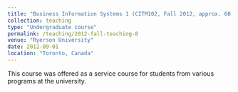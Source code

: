 ```yaml
---
title: "Business Information Systems 1 (CITM102, Fall 2012, approx. 60 students)"
collection: teaching
type: "Undergraduate course"
permalink: /teaching/2012-fall-teaching-8
venue: "Ryerson University"
date: 2012-09-01
location: "Toronto, Canada"
---
```

This course was offered as a service course for students from various programs at the university.
